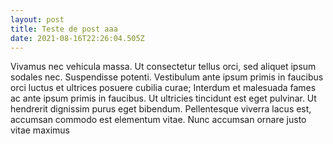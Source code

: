 ```yaml
---
layout: post
title: Teste de post aaa
date: 2021-08-16T22:26:04.505Z
---
```

Vivamus nec vehicula massa. Ut consectetur tellus orci, sed aliquet ipsum sodales nec. Suspendisse potenti. Vestibulum ante ipsum primis in faucibus orci luctus et ultrices posuere cubilia curae; Interdum et malesuada fames ac ante ipsum primis in faucibus. Ut ultricies tincidunt est eget pulvinar. Ut hendrerit dignissim purus eget bibendum. Pellentesque viverra lacus est, accumsan commodo est elementum vitae. Nunc accumsan ornare justo vitae maximus
